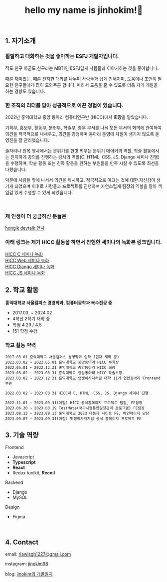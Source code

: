 <div align=center>
    <h1>hello my name is jinhokim!🎈</h1>
</div>

<br />

## 1. 자기소개

### 활발하고 대화하는 것을 좋아하는 ESFJ 개발자입니다.

적도 친구 아군도 친구라는 MBTI인 ESFJ답게 사람들과 이야기하는 것을 좋아합니다.

때론 재미있는, 때론 진지한 대화를 나누며 사람들과 쉽게 친해지며, 도움이나 조언이 필요한 친구들에게 많이 도와주곤 합니다. 따라서 도움을 줄 수 있도록 더욱 자기 개발을 하는 경향도 있습니다.

### 한 조직의 리더를 맡아 성공적으로 이끈 경험이 있습니다.

2022년 홍익대학교 중앙 동아리 컴퓨터연구반 (HICC)에서 **회장**을 맡았습니다.

기획부, 홍보부, 활동부, 문헌부, 학술부, 총무 부서를 나눠 모든 부서의 회의에 관여하여 의견을 적극적으로 내세우고, 의견을 경청하며 동아리 운영에 차질이 생기지 않도록 운영진을 잘 관리했습니다.

술자리나 친목 행사에서는 분위기를 한껏 띄우는 분위기 메이커의 역할, 학술 활동에서는 진지하게 강의를 진행하는 강사의 역할(C, HTML, CSS, JS, Django 세미나 진행)을 수행하며, 학술 활동 또는 친목 활동을 원하는 부원들을 만족 시킬 수 있도록 최선을 다했습니다.

덕분에 사람들 앞에 나서서 의견을 제시하고, 적극적으로 이끄는 것에 대한 자신감이 생기게 되었으며 이후로 사람들과 프로젝트를 진행하며 자연스럽게 팀장의 역할을 맡아 책임감 있게 수행할 수 있게 되었습니다.

<br />

### 제 인생이 더 궁금하신 분들은
[hongik devtalk 연사](https://youtu.be/T_xEyi7U5As?si=Qv5ISW-0_V0PMHdz)


### 아래 링크는 제가 HICC 활동을 하면서 진행한 세미나의 녹화본 링크입니다.

<a href="https://www.youtube.com/playlist?list=PLTIdb_bLuMLrb34Zme9W334oj1zBLh8Hx">HICC C 세미나 녹화</a>
<br />
<a href="https://www.youtube.com/playlist?list=PLTIdb_bLuMLo2bLV3nahunsR3DUIOpopy">HICC Web 세미나 녹화</a>
<br />
<a href="https://www.youtube.com/playlist?list=PLTIdb_bLuMLpHmA6YlG-wec-2tJq9FjcC">HICC Django 세미나 녹화</a>
<br />
<a href="https://www.youtube.com/playlist?list=PLTIdb_bLuMLoiWqjRmLfZ5FxBrMvb6h-Q">HICC JS 세미나 녹화</a>

## 2. 학교 활동

**홍익대학교 서울캠퍼스 경영학과, 컴퓨터공학과 복수전공 중**

- 2017.03. ~ 2024.02
- 4학년 2학기 재학 중
- 학점 4.29 / 4.5
- 151 학점 수강

### 학교 활동 약력

```
2017.03.01 홍익대학교 서울캠퍼스 경영학과 입학 (현재 재학 중)
2022.03.02 ~ 2022.05.01 홍익대학교 중앙동아리 HICC 부회장
2022.05.01 ~ 2022.12.31 홍익대학교 중앙동아리 HICC 회장
2023.03.02 ~ 2023.08.31 홍익대학교 중앙동아리 HICC 학술부장
2023.03.02 ~ 2023.12.31 홍익대학교 멋쟁이사자처럼 대학 11기 연합동아리 Frontend 부원

2022.03.02 ~ 2023.08.31 HICC내 C, HTML, CSS, JS, Django 세미나 진행

2022.11.01 ~ 2023.09.31(예정) HICC 공식홈페이지 프로젝트 팀장, FE팀장
2023.06.20 ~ 2023.08.19 TestMate(국가시험통합일정관리 프로그램) FE팀장
2023.08.13 ~ 2023.09.13 홍익대학교 2023 대동제 사이트 FE, 메인페이지 담당
2023.09.07 ~ 2023.09.31(예정) 멋쟁이사자처럼 공식 홈페이지 프로젝트 FE
```

## 3. 기술 역량

Frontend

- Javascript
- **Typescript**
- **React**
- Redux toolkit, **Recoil**

Backend

- Django
- MySQL

Design

- Figma

<br />

## 4. Contact

email: rlawlsgh1227@gmail.com

instagram: [jinokim98](https://www.instagram.com/jinokim98/)

blog: [jinokim의 개발일지](https://jinokim.tistory.com/)
